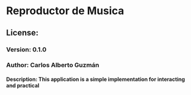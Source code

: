 # Reproductor de Musica
## License:
### Version: 0.1.0
### Author: Carlos Alberto Guzmán
#### Description: This application is a simple implementation for interacting and practical
